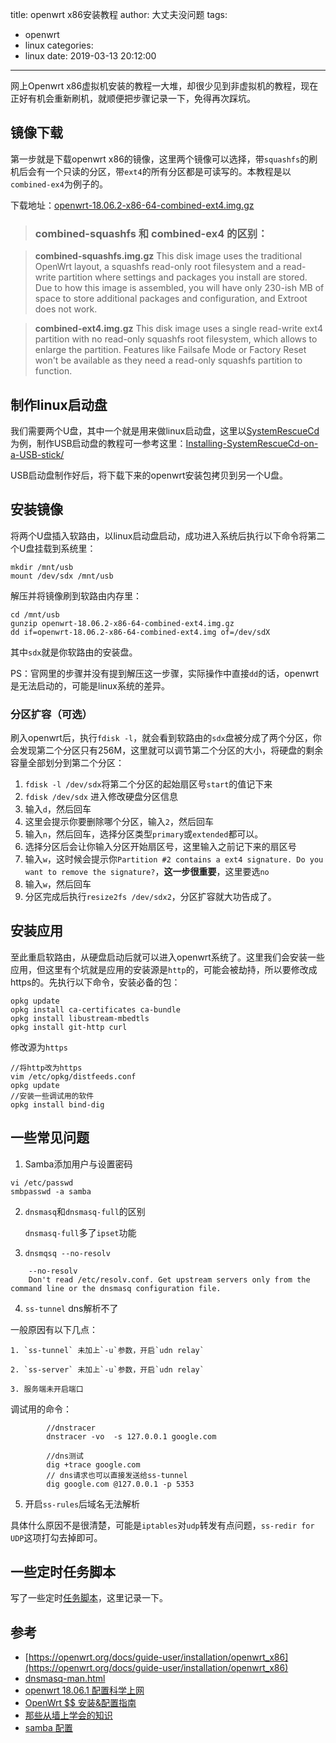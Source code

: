 title: openwrt x86安装教程
author: 大丈夫没问题
tags:
  - openwrt
  - linux
categories:
  - linux
date: 2019-03-13 20:12:00
---
网上Openwrt x86虚拟机安装的教程一大堆，却很少见到非虚拟机的教程，现在正好有机会重新刷机，就顺便把步骤记录一下，免得再次踩坑。

## 镜像下载

第一步就是下载openwrt x86的镜像，这里两个镜像可以选择，带`squashfs`的刷机后会有一个只读的分区，带`ext4`的所有分区都是可读写的。本教程是以`combined-ex4`为例子的。

下载地址：[openwrt-18.06.2-x86-64-combined-ext4.img.gz](https://downloads.openwrt.org/releases/18.06.2/targets/x86/64/openwrt-18.06.2-x86-64-combined-ext4.img.gz)

> ### combined-squashfs 和 combined-ex4 的区别：

> **combined-squashfs.img.gz** This disk image uses the traditional OpenWrt layout, a squashfs read-only root filesystem and a read-write partition where settings and packages you install are stored. Due to how this image is assembled, you will have only 230-ish MB of space to store additional packages and configuration, and Extroot does not work.
  
> **combined-ext4.img.gz** This disk image uses a single read-write ext4 partition with no read-only squashfs root filesystem, which allows to enlarge the partition. Features like Failsafe Mode or Factory Reset won't be available as they need a read-only squashfs partition to function.



## 制作linux启动盘

我们需要两个U盘，其中一个就是用来做linux启动盘，这里以[SystemRescueCd](http://www.system-rescue-cd.org/)为例，制作USB启动盘的教程可一参考这里：[Installing-SystemRescueCd-on-a-USB-stick/](http://www.system-rescue-cd.org/Installing-SystemRescueCd-on-a-USB-stick/)

USB启动盘制作好后，将下载下来的openwrt安装包拷贝到另一个U盘。

## 安装镜像

将两个U盘插入软路由，以linux启动盘启动，成功进入系统后执行以下命令将第二个U盘挂载到系统里：

```
mkdir /mnt/usb
mount /dev/sdx /mnt/usb
```

解压并将镜像刷到软路由内存里：

```
cd /mnt/usb
gunzip openwrt-18.06.2-x86-64-combined-ext4.img.gz
dd if=openwrt-18.06.2-x86-64-combined-ext4.img of=/dev/sdX
```

其中`sdx`就是你软路由的安装盘。

PS：官网里的步骤并没有提到解压这一步骤，实际操作中直接`dd`的话，openwrt是无法启动的，可能是linux系统的差异。

### 分区扩容（可选）

刷入openwrt后，执行`fdisk -l`，就会看到软路由的`sdx`盘被分成了两个分区，你会发现第二个分区只有256M，这里就可以调节第二个分区的大小，将硬盘的剩余容量全部划分到第二个分区：

1. `fdisk -l /dev/sdx`将第二个分区的起始扇区号`start`的值记下来
2. `fdisk /dev/sdx` 进入修改硬盘分区信息
3. 输入`d`，然后回车
4. 这里会提示你要删除哪个分区，输入`2`，然后回车
5. 输入`n`，然后回车，选择分区类型`primary`或`extended`都可以。
6. 选择分区后会让你输入分区开始扇区号，这里输入之前记下来的扇区号
7. 输入`w`，这时候会提示你`Partition #2 contains a ext4 signature. Do you want to remove the signature?`，**这一步很重要**，这里要选`no`
8. 输入`w`，然后回车
9. 分区完成后执行`resize2fs /dev/sdx2`，分区扩容就大功告成了。

## 安装应用

至此重启软路由，从硬盘启动后就可以进入openwrt系统了。这里我们会安装一些应用，但这里有个坑就是应用的安装源是`http`的，可能会被劫持，所以要修改成https的。先执行以下命令，安装必备的包：

```
opkg update
opkg install ca-certificates ca-bundle
opkg install libustream-mbedtls
opkg install git-http curl 
```

修改源为`https`

```
//将http改为https
vim /etc/opkg/distfeeds.conf
opkg update
//安装一些调试用的软件
opkg install bind-dig
```


## 一些常见问题

1. Samba添加用户与设置密码
```
vi /etc/passwd
smbpasswd -a samba
```
2. `dnsmasq`和`dnsmasq-full`的区别

    `dnsmasq-full`多了`ipset`功能

3. `dnsmqsq --no-resolv`
```
    --no-resolv
    Don't read /etc/resolv.conf. Get upstream servers only from the command line or the dnsmasq configuration file.
```

4. `ss-tunnel` dns解析不了

  一般原因有以下几点：

    1. `ss-tunnel` 未加上`-u`参数，开启`udn relay`

    2. `ss-server` 未加上`-u`参数，开启`udn relay`

    3. 服务端未开启端口

   调试用的命令：
```
        //dnstracer
        dnstracer -vo  -s 127.0.0.1 google.com
        
        //dns测试
        dig +trace google.com 
        // dns请求也可以直接发送给ss-tunnel
        dig google.com @127.0.0.1 -p 5353
```

5. 开启`ss-rules`后域名无法解析

  具体什么原因不是很清楚，可能是`iptables`对`udp`转发有点问题，`ss-redir for UDP`这项打勾去掉即可。

## 一些定时任务脚本

写了一些定时[任务脚本](https://github.com/wancaibida/openwrt-scripts)，这里记录一下。

## 参考


* [https://openwrt.org/docs/guide-user/installation/openwrt_x86](https://openwrt.org/docs/guide-user/installation/openwrt_x86)
* [dnsmasq-man.html](http://www.thekelleys.org.uk/dnsmasq/docs/dnsmasq-man.html)
* [openwrt 18.06.1 配置科学上网](https://medium.com/@cnnbysy/openwrt-18-06-1-配置科学上网-30e231958c38)
* [OpenWrt $$ 安装&配置指南](https://alalin.me/archives/805)
* [那些从墙上学会的知识](https://icymind.com/learn-from-gfw/)
* [samba 配置](https://openwrt.org/docs/guide-user/services/nas/samba_configuration)